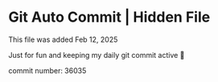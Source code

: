 # Git Auto Commit | Hidden File

This file was added Feb 12, 2025

Just for fun and keeping my daily git commit active 🤪

commit number: 36035
